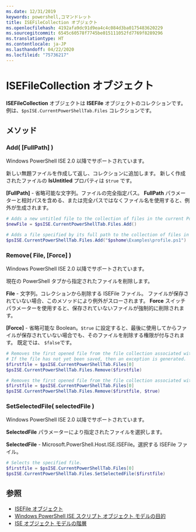 ```yaml
---
ms.date: 12/31/2019
keywords: powershell,コマンドレット
title: ISEFileCollection オブジェクト
ms.openlocfilehash: 4192afa9dc91d9ea4c4c084d3ba0175483620229
ms.sourcegitcommit: 6545c60578f7745be015111052fd7769f8289296
ms.translationtype: HT
ms.contentlocale: ja-JP
ms.lasthandoff: 04/22/2020
ms.locfileid: "75736217"
---
```

# <a name="the-isefilecollection-object"></a>ISEFileCollection オブジェクト

**ISEFileCollection** オブジェクトは **ISEFile** オブジェクトのコレクションです。 例は、`$psISE.CurrentPowerShellTab.Files` コレクションです。

## <a name="methods"></a>メソッド

### <a name="add-fullpath-"></a>Add\( \[FullPath\] \)

Windows PowerShell ISE 2.0 以降でサポートされています。

新しい無題ファイルを作成して返し、コレクションに追加します。 新しく作成されたファイルの **IsUntitled** プロパティは `$true` です。

**\[FullPath\]** - 省略可能な文字列。ファイルの完全指定パス。 **FullPath** パラメーターと相対パスを含める、または完全パスではなくファイル名を使用すると、例外が生成されます。

```powershell
# Adds a new untitled file to the collection of files in the current PowerShell tab.
$newFile = $psISE.CurrentPowerShellTab.Files.Add()

# Adds a file specified by its full path to the collection of files in the current PowerShell tab.
$psISE.CurrentPowerShellTab.Files.Add("$pshome\Examples\profile.ps1")
```

### <a name="remove-file-force-"></a>Remove\( File, \[Force\] \)

Windows PowerShell ISE 2.0 以降でサポートされています。

現在の PowerShell タブから指定されたファイルを削除します。

**File** - 文字列。コレクションから削除する ISEFile ファイル。 ファイルが保存されていない場合、このメソッドにより例外がスローされます。 **Force** スイッチ パラメーターを使用すると、保存されていないファイルが強制的に削除されます。

**\[Force\]** - 省略可能な Boolean。`$true` に設定すると、最後に使用してからファイルが保存されていない場合でも、そのファイルを削除する権限が付与されます。 既定では、 `$false`です。

```powershell
# Removes the first opened file from the file collection associated with the current PowerShell tab.
# If the file has not yet been saved, then an exception is generated.
$firstfile = $psISE.CurrentPowerShellTab.Files[0]
$psISE.CurrentPowerShellTab.Files.Remove($firstfile)

# Removes the first opened file from the file collection associated with the current PowerShell tab, even if it has not been saved.
$firstfile = $psISE.CurrentPowerShellTab.Files[0]
$psISE.CurrentPowerShellTab.Files.Remove($firstfile, $true)
```

### <a name="setselectedfile-selectedfile-"></a>SetSelectedFile\( selectedFile \)

Windows PowerShell ISE 2.0 以降でサポートされています。

**SelectedFile** パラメーターにより指定されたファイルを選択します。

**SelectedFile** - Microsoft.PowerShell.Host.ISE.ISEFile。選択する ISEFile ファイル。

```powershell
# Selects the specified file.
$firstfile = $psISE.CurrentPowerShellTab.Files[0]
$psISE.CurrentPowerShellTab.Files.SetSelectedFile($firstfile)
```

## <a name="see-also"></a>参照

- [ISEFile オブジェクト](The-ISEFile-Object.md)
- [Windows PowerShell ISE スクリプト オブジェクト モデルの目的](Purpose-of-the-Windows-PowerShell-ISE-Scripting-Object-Model.md)
- [ISE オブジェクト モデルの階層](The-ISE-Object-Model-Hierarchy.md)
